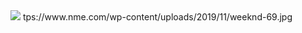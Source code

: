 <img src= 'https://www.nme.com/wp-content/uploads/2019/11/weeknd-696x442.jpg'>
tps://www.nme.com/wp-content/uploads/2019/11/weeknd-69.jpg
